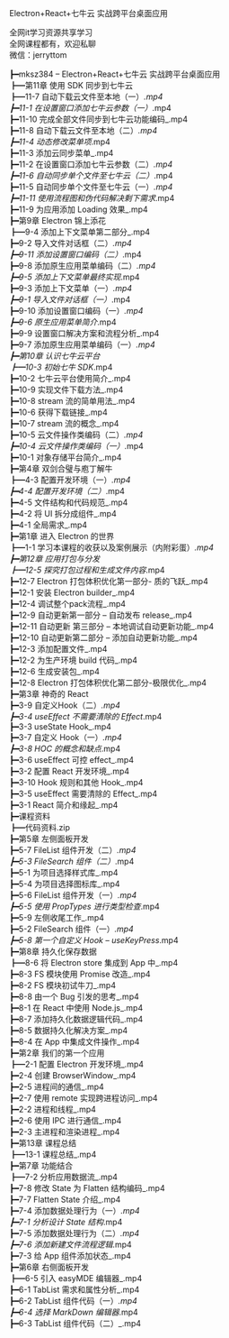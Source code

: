 Electron+React+七牛云 实战跨平台桌面应用

全网it学习资源共享学习<br>全网课程都有，欢迎私聊<br>微信：jerryttom<br>

┣━mksz384 – Electron+React+七牛云 实战跨平台桌面应用<br> ┣━第11章 使用 SDK 同步到七牛云<br> ┣━11-7 自动下载云文件至本地（一）_.mp4<br> ┣━11-1 在设置窗口添加七牛云参数（一）_.mp4<br> ┣━11-10 完成全部文件同步到七牛云功能编码_.mp4<br> ┣━11-8 自动下载云文件至本地（二）_.mp4<br> ┣━11-4 动态修改菜单项_.mp4<br> ┣━11-3 添加云同步菜单_.mp4<br> ┣━11-2 在设置窗口添加七牛云参数（二）_.mp4<br> ┣━11-6 自动同步单个文件至七牛云（二）_.mp4<br> ┣━11-5 自动同步单个文件至七牛云（一）_.mp4<br> ┣━11-11 使用流程图和伪代码解决剩下需求_.mp4<br> ┣━11-9 为应用添加 Loading 效果_.mp4<br> ┣━第9章 Electron 锦上添花<br> ┣━9-4 添加上下文菜单第二部分_.mp4<br> ┣━9-2 导入文件对话框（二）_.mp4<br> ┣━9-11 添加设置窗口编码（二）_.mp4<br> ┣━9-8 添加原生应用菜单编码（二）_.mp4<br> ┣━9-5 添加上下文菜单最终实现_.mp4<br> ┣━9-3 添加上下文菜单（一）_.mp4<br> ┣━9-1 导入文件对话框（一）_.mp4<br> ┣━9-10 添加设置窗口编码（一）_.mp4<br> ┣━9-6 原生应用菜单简介_.mp4<br> ┣━9-9 设置窗口解决方案和流程分析_.mp4<br> ┣━9-7 添加原生应用菜单编码（一）_.mp4<br> ┣━第10章 认识七牛云平台<br> ┣━10-3 初始七牛 SDK_.mp4<br> ┣━10-2 七牛云平台使用简介_.mp4<br> ┣━10-9 实现文件下载方法_.mp4<br> ┣━10-8 stream 流的简单用法_.mp4<br> ┣━10-6 获得下载链接_.mp4<br> ┣━10-7 stream 流的概念_.mp4<br> ┣━10-5 云文件操作类编码（二）_.mp4<br> ┣━10-4 云文件操作类编码（一）_.mp4<br> ┣━10-1 对象存储平台简介_.mp4<br> ┣━第4章 双剑合璧与庖丁解牛<br> ┣━4-3 配置开发环境（一）_.mp4<br> ┣━4-4 配置开发环境（二）_.mp4<br> ┣━4-5 文件结构和代码规范_.mp4<br> ┣━4-2 将 UI 拆分成组件_.mp4<br> ┣━4-1 全局需求_.mp4<br> ┣━第1章 进入 Electron 的世界<br> ┣━1-1 学习本课程的收获以及案例展示（内附彩蛋）_.mp4<br> ┣━第12章 应用打包与分发<br> ┣━12-5 探究打包过程和生成文件内容_.mp4<br> ┣━12-7 Electron 打包体积优化第一部分- 质的飞跃_.mp4<br> ┣━12-1 安装 Electron builder_.mp4<br> ┣━12-4 调试整个pack流程_.mp4<br> ┣━12-9 自动更新第一部分 – 自动发布 release_.mp4<br> ┣━12-11 自动更新 第三部分 – 本地调试自动更新功能_.mp4<br> ┣━12-10 自动更新第二部分 – 添加自动更新功能_.mp4<br> ┣━12-3 添加配置文件_.mp4<br> ┣━12-2 为生产环境 build 代码_.mp4<br> ┣━12-6 生成安装包_.mp4<br> ┣━12-8 Electron 打包体积优化第二部分-极限优化_.mp4<br> ┣━第3章 神奇的 React<br> ┣━3-9 自定义Hook（二）_.mp4<br> ┣━3-4 useEffect 不需要清除的 Effect_.mp4<br> ┣━3-3 useState Hook_.mp4<br> ┣━3-7 自定义 Hook（一）_.mp4<br> ┣━3-8 HOC 的概念和缺点_.mp4<br> ┣━3-6 useEffect 可控 effect_.mp4<br> ┣━3-2 配置 React 开发环境_.mp4<br> ┣━3-10 Hook 规则和其他 Hook_.mp4<br> ┣━3-5 useEffect 需要清除的 Effect_.mp4<br> ┣━3-1 React 简介和缘起_.mp4<br> ┣━课程资料<br> ┣━代码资料.zip<br> ┣━第5章 左侧面板开发<br> ┣━5-7 FileList 组件开发（二）_.mp4<br> ┣━5-3 FileSearch 组件（二）_.mp4<br> ┣━5-1 为项目选择样式库_.mp4<br> ┣━5-4 为项目选择图标库_.mp4<br> ┣━5-6 FileList 组件开发（一）_.mp4<br> ┣━5-5 使用 PropTypes 进行类型检查_.mp4<br> ┣━5-9 左侧收尾工作_.mp4<br> ┣━5-2 FileSearch 组件（一）_.mp4<br> ┣━5-8 第一个自定义 Hook – useKeyPress_.mp4<br> ┣━第8章 持久化保存数据<br> ┣━8-6 将 Electron store 集成到 App 中_.mp4<br> ┣━8-3 FS 模块使用 Promise 改造_.mp4<br> ┣━8-2 FS 模块初试牛刀_.mp4<br> ┣━8-8 由一个 Bug 引发的思考_.mp4<br> ┣━8-1 在 React 中使用 Node.js_.mp4<br> ┣━8-7 添加持久化数据逻辑代码_.mp4<br> ┣━8-5 数据持久化解决方案_.mp4<br> ┣━8-4 在 App 中集成文件操作_.mp4<br> ┣━第2章 我们的第一个应用<br> ┣━2-1 配置 Electron 开发环境_.mp4<br> ┣━2-4 创建 BrowserWindow_.mp4<br> ┣━2-5 进程间的通信_.mp4<br> ┣━2-7 使用 remote 实现跨进程访问_.mp4<br> ┣━2-2 进程和线程_.mp4<br> ┣━2-6 使用 IPC 进行通信_.mp4<br> ┣━2-3 主进程和渲染进程_.mp4<br> ┣━第13章 课程总结<br> ┣━13-1 课程总结_.mp4<br> ┣━第7章 功能结合<br> ┣━7-2 分析应用数据流_.mp4<br> ┣━7-8 修改 State 为 Flatten 结构编码_.mp4<br> ┣━7-7 Flatten State 介绍_.mp4<br> ┣━7-4 添加数据处理行为（一）_.mp4<br> ┣━7-1 分析设计 State 结构_.mp4<br> ┣━7-5 添加数据处理行为（二）_.mp4<br> ┣━7-6 添加新建文件流程逻辑_.mp4<br> ┣━7-3 给 App 组件添加状态_.mp4<br> ┣━第6章 右侧面板开发<br> ┣━6-5 引入 easyMDE 编辑器_.mp4<br> ┣━6-1 TabList 需求和属性分析_.mp4<br> ┣━6-2 TabList 组件代码（一）_.mp4<br> ┣━6-4 选择 MarkDown 编辑器_.mp4<br> ┣━6-3 TabList 组件代码（二）_.mp4